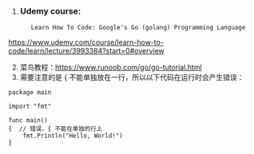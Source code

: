 1. ### Udemy course:
   ```
      Learn How To Code: Google's Go (golang) Programming Language
    ```
https://www.udemy.com/course/learn-how-to-code/learn/lecture/3993384?start=0#overview

2. 菜鸟教程：https://www.runoob.com/go/go-tutorial.html
3. 需要注意的是 { 不能单独放在一行，所以以下代码在运行时会产生错误：
```
package main

import "fmt"

func main()  
{  // 错误，{ 不能在单独的行上
    fmt.Println("Hello, World!")
}
```
